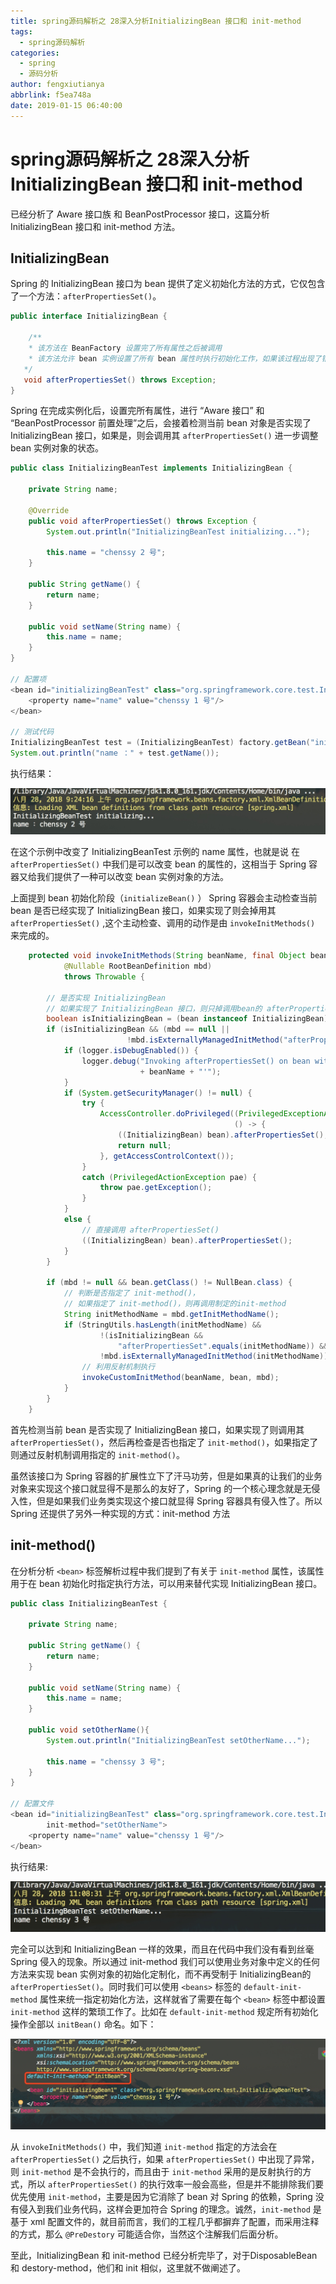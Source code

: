 ```yaml
---
title: spring源码解析之 28深入分析InitializingBean 接口和 init-method
tags:
  - spring源码解析
categories:
  - spring
  - 源码分析
author: fengxiutianya
abbrlink: f5ea748a
date: 2019-01-15 06:40:00
---
```

# spring源码解析之 28深入分析InitializingBean 接口和 init-method

 已经分析了 Aware 接口族 和 BeanPostProcessor 接口，这篇分析 InitializingBean 接口和 init-method 方法。

## InitializingBean

Spring 的 InitializingBean 接口为 bean 提供了定义初始化方法的方式，它仅包含了一个方法：`afterPropertiesSet()`。
<!-- more -->

```JAVA
public interface InitializingBean {

 	/**
    * 该方法在 BeanFactory 设置完了所有属性之后被调用
    * 该方法允许 bean 实例设置了所有 bean 属性时执行初始化工作，如果该过程出现了错误则需要抛出异常
   */
   void afterPropertiesSet() throws Exception;
}
```

Spring 在完成实例化后，设置完所有属性，进行 “Aware 接口” 和 “BeanPostProcessor 前置处理”之后，会接着检测当前 bean 对象是否实现了 InitializingBean 接口，如果是，则会调用其 `afterPropertiesSet()` 进一步调整 bean 实例对象的状态。

```JAVA
public class InitializingBeanTest implements InitializingBean {

    private String name;

    @Override
    public void afterPropertiesSet() throws Exception {
        System.out.println("InitializingBeanTest initializing...");

        this.name = "chenssy 2 号";
    }

    public String getName() {
        return name;
    }

    public void setName(String name) {
        this.name = name;
    }
}

// 配置项
<bean id="initializingBeanTest" class="org.springframework.core.test.InitializingBeanTest">
    <property name="name" value="chenssy 1 号"/>
</bean>

// 测试代码
InitializingBeanTest test = (InitializingBeanTest) factory.getBean("initializingBeanTest");
System.out.println("name ：" + test.getName());
```

执行结果：

![upload successful](/images/pasted-22.png)

在这个示例中改变了 InitializingBeanTest 示例的 name 属性，也就是说 在 `afterPropertiesSet()` 中我们是可以改变 bean 的属性的，这相当于 Spring 容器又给我们提供了一种可以改变 bean 实例对象的方法。

上面提到 bean 初始化阶段（`initializeBean()` ） Spring 容器会主动检查当前 bean 是否已经实现了 InitializingBean 接口，如果实现了则会掉用其 `afterPropertiesSet()` ,这个主动检查、调用的动作是由 `invokeInitMethods()` 来完成的。

```JAVA
    protected void invokeInitMethods(String beanName, final Object bean,
    		@Nullable RootBeanDefinition mbd)
            throws Throwable {

        // 是否实现 InitializingBean
        // 如果实现了 InitializingBean 接口，则只掉调用bean的 afterPropertiesSet()
        boolean isInitializingBean = (bean instanceof InitializingBean);
        if (isInitializingBean && (mbd == null || 
                          !mbd.isExternallyManagedInitMethod("afterPropertiesSet"))) {
            if (logger.isDebugEnabled()) {
                logger.debug("Invoking afterPropertiesSet() on bean with name '"
                             + beanName + "'");
            }
            if (System.getSecurityManager() != null) {
                try {
                    AccessController.doPrivileged((PrivilegedExceptionAction<Object>) 
                                                  () -> {
                        ((InitializingBean) bean).afterPropertiesSet();
                        return null;
                    }, getAccessControlContext());
                }
                catch (PrivilegedActionException pae) {
                    throw pae.getException();
                }
            }
            else {
                // 直接调用 afterPropertiesSet()
                ((InitializingBean) bean).afterPropertiesSet();
            }
        }

        if (mbd != null && bean.getClass() != NullBean.class) {
            // 判断是否指定了 init-method()，
            // 如果指定了 init-method()，则再调用制定的init-method
            String initMethodName = mbd.getInitMethodName();
            if (StringUtils.hasLength(initMethodName) &&
                    !(isInitializingBean && 
                      	"afterPropertiesSet".equals(initMethodName)) &&
                    !mbd.isExternallyManagedInitMethod(initMethodName)) {
                // 利用反射机制执行
                invokeCustomInitMethod(beanName, bean, mbd);
            }
        }
    }
```

首先检测当前 bean 是否实现了 InitializingBean 接口，如果实现了则调用其 `afterPropertiesSet()`，然后再检查是否也指定了 `init-method()`，如果指定了则通过反射机制调用指定的 `init-method()`。

虽然该接口为 Spring 容器的扩展性立下了汗马功劳，但是如果真的让我们的业务对象来实现这个接口就显得不是那么的友好了，Spring 的一个核心理念就是无侵入性，但是如果我们业务类实现这个接口就显得 Spring 容器具有侵入性了。所以 Spring 还提供了另外一种实现的方式：init-method 方法

## init-method()

在分析分析 `<bean>` 标签解析过程中我们提到了有关于 `init-method` 属性，该属性用于在 bean 初始化时指定执行方法，可以用来替代实现 InitializingBean 接口。

```JAVA
public class InitializingBeanTest {

    private String name;

    public String getName() {
        return name;
    }

    public void setName(String name) {
        this.name = name;
    }

    public void setOtherName(){
        System.out.println("InitializingBeanTest setOtherName...");

        this.name = "chenssy 3 号";
    }
}

// 配置文件
<bean id="initializingBeanTest" class="org.springframework.core.test.InitializingBeanTest"
        init-method="setOtherName">
    <property name="name" value="chenssy 1 号"/>
</bean>
```

执行结果:

![upload successful](/images/pasted-20.png)

完全可以达到和 InitializingBean 一样的效果，而且在代码中我们没有看到丝毫 Spring 侵入的现象。所以通过 init-method 我们可以使用业务对象中定义的任何方法来实现 bean 实例对象的初始化定制化，而不再受制于 InitializingBean的 `afterPropertiesSet()`。同时我们可以使用 `<beans>` 标签的 `default-init-method` 属性来统一指定初始化方法，这样就省了需要在每个 `<bean>` 标签中都设置 `init-method` 这样的繁琐工作了。比如在 `default-init-method` 规定所有初始化操作全部以 `initBean()` 命名。如下：

![upload successful](/images/pasted-21.png)

从 `invokeInitMethods()` 中，我们知道 `init-method` 指定的方法会在 `afterPropertiesSet()` 之后执行，如果 `afterPropertiesSet()` 中出现了异常，则 `init-method` 是不会执行的，而且由于 `init-method` 采用的是反射执行的方式，所以 `afterPropertiesSet()` 的执行效率一般会高些，但是并不能排除我们要优先使用 `init-method`，主要是因为它消除了 bean 对 Spring 的依赖，Spring 没有侵入到我们业务代码，这样会更加符合 Spring 的理念。诚然，`init-method` 是基于 xml 配置文件的，就目前而言，我们的工程几乎都摒弃了配置，而采用注释的方式，那么 `@PreDestory` 可能适合你，当然这个注解我们后面分析。

至此，InitializingBean 和 init-method 已经分析完毕了，对于DisposableBean 和 destory-method，他们和 init 相似，这里就不做阐述了。